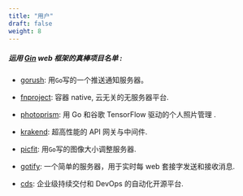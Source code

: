 ```yaml
---
title: "用户"
draft: false
weight: 8
---
```


##### 运用 [Gin](https://github.com/gin-gonic/gin) web 框架的真棒项目名单 :

- [gorush](https://github.com/appleboy/gorush): 用`Go`写的一个推送通知服务器。

- [fnproject](https://github.com/fnproject/fn): 容器 native, 云无关的无服务器平台.

- [photoprism](https://github.com/photoprism/photoprism): 用 Go 和谷歌 TensorFlow 驱动的个人照片管理 .

- [krakend](https://github.com/devopsfaith/krakend): 超高性能的 API 网关与中间件.

- [picfit](https://github.com/thoas/picfit): 用`Go`写的图像大小调整服务器.

- [gotify](https://github.com/gotify/server): 一个简单的服务器，用于实时每 web 套接字发送和接收消息.

- [cds](https://github.com/ovh/cds): 企业级持续交付和 DevOps 的自动化开源平台.
